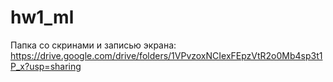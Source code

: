 # hw1_ml

Папка со скринами и записью экрана: https://drive.google.com/drive/folders/1VPvzoxNCIexFEpzVtR2o0Mb4sp3t1P_x?usp=sharing

